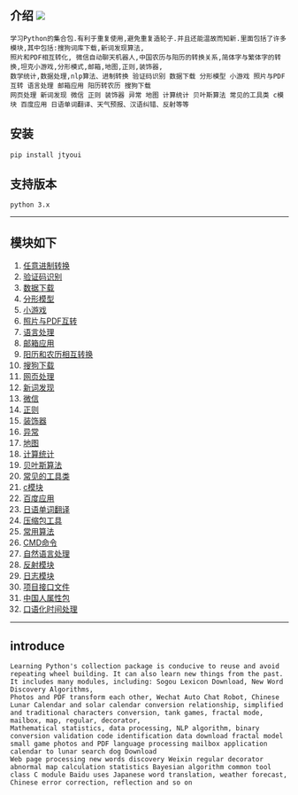 ## 介绍 ![](https://img.shields.io/badge/Python-3.7-green.svg)

    学习Python的集合包.有利于重复使用,避免重复造轮子.并且还能温故而知新.里面包括了许多模块,其中包括:搜狗词库下载,新词发现算法,
    照片和PDF相互转化, 微信自动聊天机器人,中国农历与阳历的转换关系,简体字与繁体字的转换,坦克小游戏,分形模式,邮箱,地图,正则,装饰器,
    数学统计,数据处理,nlp算法、进制转换 验证码识别 数据下载 分形模型 小游戏 照片与PDF互转 语言处理 邮箱应用 阳历转农历 搜狗下载 
    网页处理 新词发现 微信 正则 装饰器 异常 地图 计算统计 贝叶斯算法 常见的工具类 c模块 百度应用 日语单词翻译、天气预报、汉语纠错、反射等等
  
## 安装
    pip install jtyoui
    
    
## 支持版本
    python 3.x

________________________

## 模块如下

01. [任意进制转换](https://github.com/jtyoui/Jtyoui/tree/master/jtyoui/bs)  
02. [验证码识别](https://github.com/jtyoui/Jtyoui/tree/master/jtyoui/code)  
03. [数据下载](https://github.com/jtyoui/Jtyoui/tree/master/jtyoui/data)  
04. [分形模型](https://github.com/jtyoui/Jtyoui/tree/master/jtyoui/fractal)   
05. [小游戏 ](https://github.com/jtyoui/Jtyoui/tree/master/jtyoui/game)  
06. [照片与PDF互转](https://github.com/jtyoui/Jtyoui/tree/master/jtyoui/imagepdf)   
07. [语言处理 ](https://github.com/jtyoui/Jtyoui/tree/master/jtyoui/language)   
08. [邮箱应用 ](https://github.com/jtyoui/Jtyoui/tree/master/jtyoui/mail)
09. [阳历和农历相互转换](https://github.com/jtyoui/Jtyoui/tree/master/jtyoui/plunar) 
10. [搜狗下载](https://github.com/jtyoui/Jtyoui/tree/master/jtyoui/sogou)   
11. [网页处理](https://github.com/jtyoui/Jtyoui/tree/master/jtyoui/web)  
12. [新词发现](https://github.com/jtyoui/Jtyoui/tree/master/jtyoui/word)    
13. [微信](https://github.com/jtyoui/Jtyoui/tree/master/jtyoui/wx)    
14. [正则](https://github.com/jtyoui/Jtyoui/tree/master/jtyoui/regular)   
15. [装饰器](https://github.com/jtyoui/Jtyoui/tree/master/jtyoui/decorator)
16. [异常](https://github.com/jtyoui/Jtyoui/tree/master/jtyoui/error)        
17. [地图](https://github.com/jtyoui/Jtyoui/tree/master/jtyoui/maps)
18. [计算统计](https://github.com/jtyoui/Jtyoui/tree/master/jtyoui/statistics)  
19. [贝叶斯算法](https://github.com/jtyoui/Jtyoui/tree/master/jtyoui/bayes)  
20. [常见的工具类](https://github.com/jtyoui/Jtyoui/tree/master/jtyoui/tools) 
21. [c模块](https://github.com/jtyoui/Jtyoui/tree/master/jtyoui/c)    
22. [百度应用](https://github.com/jtyoui/Jtyoui/tree/master/jtyoui/baidu)   
23. [日语单词翻译](https://github.com/jtyoui/Jtyoui/tree/master/jtyoui/jp)    
24. [压缩包工具](https://github.com/jtyoui/Jtyoui/tree/master/jtyoui/compress)   
25. [常用算法](https://github.com/jtyoui/Jtyoui/tree/master/jtyoui/algorithm)   
26. [CMD命令](https://github.com/jtyoui/Jtyoui/tree/master/jtyoui/cmd)  
27. [自然语言处理](https://github.com/jtyoui/Jtyoui/tree/master/jtyoui/neuralNetwork)  
28. [反射模块](https://github.com/jtyoui/Jtyoui/tree/master/jtyoui/reflex)   
29. [日志模块](https://github.com/jtyoui/Jtyoui/tree/master/jtyoui/logger)   
30. [项目接口文件](https://github.com/jtyoui/Jtyoui/tree/master/jtyoui/project)   
31. [中国人属性包](https://github.com/jtyoui/Jtyoui/tree/master/jtyoui/person)   
31. [口语化时间处理](https://github.com/jtyoui/Jtyoui/tree/master/jtyoui/time)   

__________________________


## introduce
    Learning Python's collection package is conducive to reuse and avoid repeating wheel building. It can also learn new things from the past. It includes many modules, including: Sogou Lexicon Download, New Word Discovery Algorithms,
    Photos and PDF transform each other, Wechat Auto Chat Robot, Chinese Lunar Calendar and solar calendar conversion relationship, simplified and traditional characters conversion, tank games, fractal mode, mailbox, map, regular, decorator,
    Mathematical statistics, data processing, NLP algorithm, binary conversion validation code identification data download fractal model small game photos and PDF language processing mailbox application calendar to lunar search dog Download
    Web page processing new words discovery Weixin regular decorator abnormal map calculation statistics Bayesian algorithm common tool class C module Baidu uses Japanese word translation, weather forecast, Chinese error correction, reflection and so on
